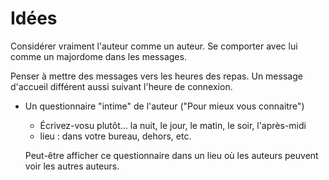 # Idées

Considérer vraiment l'auteur comme un auteur. Se comporter avec lui comme un majordome dans les messages.

Penser à mettre des messages vers les heures des repas. Un message d'accueil différent aussi suivant l'heure de connexion.

* Un questionnaire "intime" de l'auteur ("Pour mieux vous connaitre")

    * Écrivez-vosu plutôt… la nuit, le jour, le matin, le soir, l'après-midi
    * lieu : dans votre bureau, dehors, etc.

    Peut-être afficher ce questionnaire dans un lieu où les auteurs peuvent voir les autres auteurs.
